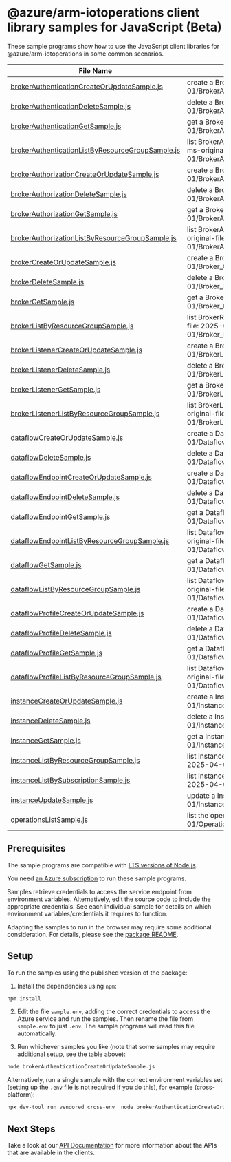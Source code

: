 # @azure/arm-iotoperations client library samples for JavaScript (Beta)

These sample programs show how to use the JavaScript client libraries for @azure/arm-iotoperations in some common scenarios.

| **File Name**                                                                                     | **Description**                                                                                                                                           |
| ------------------------------------------------------------------------------------------------- | --------------------------------------------------------------------------------------------------------------------------------------------------------- |
| [brokerAuthenticationCreateOrUpdateSample.js][brokerauthenticationcreateorupdatesample]           | create a BrokerAuthenticationResource x-ms-original-file: 2025-04-01/BrokerAuthentication_CreateOrUpdate_Complex.json                                     |
| [brokerAuthenticationDeleteSample.js][brokerauthenticationdeletesample]                           | delete a BrokerAuthenticationResource x-ms-original-file: 2025-04-01/BrokerAuthentication_Delete_MaximumSet_Gen.json                                      |
| [brokerAuthenticationGetSample.js][brokerauthenticationgetsample]                                 | get a BrokerAuthenticationResource x-ms-original-file: 2025-04-01/BrokerAuthentication_Get_MaximumSet_Gen.json                                            |
| [brokerAuthenticationListByResourceGroupSample.js][brokerauthenticationlistbyresourcegroupsample] | list BrokerAuthenticationResource resources by BrokerResource x-ms-original-file: 2025-04-01/BrokerAuthentication_ListByResourceGroup_MaximumSet_Gen.json |
| [brokerAuthorizationCreateOrUpdateSample.js][brokerauthorizationcreateorupdatesample]             | create a BrokerAuthorizationResource x-ms-original-file: 2025-04-01/BrokerAuthorization_CreateOrUpdate_Complex.json                                       |
| [brokerAuthorizationDeleteSample.js][brokerauthorizationdeletesample]                             | delete a BrokerAuthorizationResource x-ms-original-file: 2025-04-01/BrokerAuthorization_Delete_MaximumSet_Gen.json                                        |
| [brokerAuthorizationGetSample.js][brokerauthorizationgetsample]                                   | get a BrokerAuthorizationResource x-ms-original-file: 2025-04-01/BrokerAuthorization_Get_MaximumSet_Gen.json                                              |
| [brokerAuthorizationListByResourceGroupSample.js][brokerauthorizationlistbyresourcegroupsample]   | list BrokerAuthorizationResource resources by BrokerResource x-ms-original-file: 2025-04-01/BrokerAuthorization_ListByResourceGroup_MaximumSet_Gen.json   |
| [brokerCreateOrUpdateSample.js][brokercreateorupdatesample]                                       | create a BrokerResource x-ms-original-file: 2025-04-01/Broker_CreateOrUpdate_Complex.json                                                                 |
| [brokerDeleteSample.js][brokerdeletesample]                                                       | delete a BrokerResource x-ms-original-file: 2025-04-01/Broker_Delete_MaximumSet_Gen.json                                                                  |
| [brokerGetSample.js][brokergetsample]                                                             | get a BrokerResource x-ms-original-file: 2025-04-01/Broker_Get_MaximumSet_Gen.json                                                                        |
| [brokerListByResourceGroupSample.js][brokerlistbyresourcegroupsample]                             | list BrokerResource resources by InstanceResource x-ms-original-file: 2025-04-01/Broker_ListByResourceGroup_MaximumSet_Gen.json                           |
| [brokerListenerCreateOrUpdateSample.js][brokerlistenercreateorupdatesample]                       | create a BrokerListenerResource x-ms-original-file: 2025-04-01/BrokerListener_CreateOrUpdate_Complex.json                                                 |
| [brokerListenerDeleteSample.js][brokerlistenerdeletesample]                                       | delete a BrokerListenerResource x-ms-original-file: 2025-04-01/BrokerListener_Delete_MaximumSet_Gen.json                                                  |
| [brokerListenerGetSample.js][brokerlistenergetsample]                                             | get a BrokerListenerResource x-ms-original-file: 2025-04-01/BrokerListener_Get_MaximumSet_Gen.json                                                        |
| [brokerListenerListByResourceGroupSample.js][brokerlistenerlistbyresourcegroupsample]             | list BrokerListenerResource resources by BrokerResource x-ms-original-file: 2025-04-01/BrokerListener_ListByResourceGroup_MaximumSet_Gen.json             |
| [dataflowCreateOrUpdateSample.js][dataflowcreateorupdatesample]                                   | create a DataflowResource x-ms-original-file: 2025-04-01/Dataflow_CreateOrUpdate_ComplexContextualization.json                                            |
| [dataflowDeleteSample.js][dataflowdeletesample]                                                   | delete a DataflowResource x-ms-original-file: 2025-04-01/Dataflow_Delete_MaximumSet_Gen.json                                                              |
| [dataflowEndpointCreateOrUpdateSample.js][dataflowendpointcreateorupdatesample]                   | create a DataflowEndpointResource x-ms-original-file: 2025-04-01/DataflowEndpoint_CreateOrUpdate_ADLSv2.json                                              |
| [dataflowEndpointDeleteSample.js][dataflowendpointdeletesample]                                   | delete a DataflowEndpointResource x-ms-original-file: 2025-04-01/DataflowEndpoint_Delete_MaximumSet_Gen.json                                              |
| [dataflowEndpointGetSample.js][dataflowendpointgetsample]                                         | get a DataflowEndpointResource x-ms-original-file: 2025-04-01/DataflowEndpoint_Get_MaximumSet_Gen.json                                                    |
| [dataflowEndpointListByResourceGroupSample.js][dataflowendpointlistbyresourcegroupsample]         | list DataflowEndpointResource resources by InstanceResource x-ms-original-file: 2025-04-01/DataflowEndpoint_ListByResourceGroup_MaximumSet_Gen.json       |
| [dataflowGetSample.js][dataflowgetsample]                                                         | get a DataflowResource x-ms-original-file: 2025-04-01/Dataflow_Get_MaximumSet_Gen.json                                                                    |
| [dataflowListByResourceGroupSample.js][dataflowlistbyresourcegroupsample]                         | list DataflowResource resources by DataflowProfileResource x-ms-original-file: 2025-04-01/Dataflow_ListByProfileResource_MaximumSet_Gen.json              |
| [dataflowProfileCreateOrUpdateSample.js][dataflowprofilecreateorupdatesample]                     | create a DataflowProfileResource x-ms-original-file: 2025-04-01/DataflowProfile_CreateOrUpdate_MaximumSet_Gen.json                                        |
| [dataflowProfileDeleteSample.js][dataflowprofiledeletesample]                                     | delete a DataflowProfileResource x-ms-original-file: 2025-04-01/DataflowProfile_Delete_MaximumSet_Gen.json                                                |
| [dataflowProfileGetSample.js][dataflowprofilegetsample]                                           | get a DataflowProfileResource x-ms-original-file: 2025-04-01/DataflowProfile_Get_MaximumSet_Gen.json                                                      |
| [dataflowProfileListByResourceGroupSample.js][dataflowprofilelistbyresourcegroupsample]           | list DataflowProfileResource resources by InstanceResource x-ms-original-file: 2025-04-01/DataflowProfile_ListByResourceGroup_MaximumSet_Gen.json         |
| [instanceCreateOrUpdateSample.js][instancecreateorupdatesample]                                   | create a InstanceResource x-ms-original-file: 2025-04-01/Instance_CreateOrUpdate_MaximumSet_Gen.json                                                      |
| [instanceDeleteSample.js][instancedeletesample]                                                   | delete a InstanceResource x-ms-original-file: 2025-04-01/Instance_Delete_MaximumSet_Gen.json                                                              |
| [instanceGetSample.js][instancegetsample]                                                         | get a InstanceResource x-ms-original-file: 2025-04-01/Instance_Get_MaximumSet_Gen.json                                                                    |
| [instanceListByResourceGroupSample.js][instancelistbyresourcegroupsample]                         | list InstanceResource resources by resource group x-ms-original-file: 2025-04-01/Instance_ListByResourceGroup_MaximumSet_Gen.json                         |
| [instanceListBySubscriptionSample.js][instancelistbysubscriptionsample]                           | list InstanceResource resources by subscription ID x-ms-original-file: 2025-04-01/Instance_ListBySubscription_MaximumSet_Gen.json                         |
| [instanceUpdateSample.js][instanceupdatesample]                                                   | update a InstanceResource x-ms-original-file: 2025-04-01/Instance_Update_MaximumSet_Gen.json                                                              |
| [operationsListSample.js][operationslistsample]                                                   | list the operations for the provider x-ms-original-file: 2025-04-01/Operations_List_MaximumSet_Gen.json                                                   |

## Prerequisites

The sample programs are compatible with [LTS versions of Node.js](https://github.com/nodejs/release#release-schedule).

You need [an Azure subscription][freesub] to run these sample programs.

Samples retrieve credentials to access the service endpoint from environment variables. Alternatively, edit the source code to include the appropriate credentials. See each individual sample for details on which environment variables/credentials it requires to function.

Adapting the samples to run in the browser may require some additional consideration. For details, please see the [package README][package].

## Setup

To run the samples using the published version of the package:

1. Install the dependencies using `npm`:

```bash
npm install
```

2. Edit the file `sample.env`, adding the correct credentials to access the Azure service and run the samples. Then rename the file from `sample.env` to just `.env`. The sample programs will read this file automatically.

3. Run whichever samples you like (note that some samples may require additional setup, see the table above):

```bash
node brokerAuthenticationCreateOrUpdateSample.js
```

Alternatively, run a single sample with the correct environment variables set (setting up the `.env` file is not required if you do this), for example (cross-platform):

```bash
npx dev-tool run vendored cross-env  node brokerAuthenticationCreateOrUpdateSample.js
```

## Next Steps

Take a look at our [API Documentation][apiref] for more information about the APIs that are available in the clients.

[brokerauthenticationcreateorupdatesample]: https://github.com/Azure/azure-sdk-for-js/blob/main/sdk/iotoperations/arm-iotoperations/samples/v2-beta/javascript/brokerAuthenticationCreateOrUpdateSample.js
[brokerauthenticationdeletesample]: https://github.com/Azure/azure-sdk-for-js/blob/main/sdk/iotoperations/arm-iotoperations/samples/v2-beta/javascript/brokerAuthenticationDeleteSample.js
[brokerauthenticationgetsample]: https://github.com/Azure/azure-sdk-for-js/blob/main/sdk/iotoperations/arm-iotoperations/samples/v2-beta/javascript/brokerAuthenticationGetSample.js
[brokerauthenticationlistbyresourcegroupsample]: https://github.com/Azure/azure-sdk-for-js/blob/main/sdk/iotoperations/arm-iotoperations/samples/v2-beta/javascript/brokerAuthenticationListByResourceGroupSample.js
[brokerauthorizationcreateorupdatesample]: https://github.com/Azure/azure-sdk-for-js/blob/main/sdk/iotoperations/arm-iotoperations/samples/v2-beta/javascript/brokerAuthorizationCreateOrUpdateSample.js
[brokerauthorizationdeletesample]: https://github.com/Azure/azure-sdk-for-js/blob/main/sdk/iotoperations/arm-iotoperations/samples/v2-beta/javascript/brokerAuthorizationDeleteSample.js
[brokerauthorizationgetsample]: https://github.com/Azure/azure-sdk-for-js/blob/main/sdk/iotoperations/arm-iotoperations/samples/v2-beta/javascript/brokerAuthorizationGetSample.js
[brokerauthorizationlistbyresourcegroupsample]: https://github.com/Azure/azure-sdk-for-js/blob/main/sdk/iotoperations/arm-iotoperations/samples/v2-beta/javascript/brokerAuthorizationListByResourceGroupSample.js
[brokercreateorupdatesample]: https://github.com/Azure/azure-sdk-for-js/blob/main/sdk/iotoperations/arm-iotoperations/samples/v2-beta/javascript/brokerCreateOrUpdateSample.js
[brokerdeletesample]: https://github.com/Azure/azure-sdk-for-js/blob/main/sdk/iotoperations/arm-iotoperations/samples/v2-beta/javascript/brokerDeleteSample.js
[brokergetsample]: https://github.com/Azure/azure-sdk-for-js/blob/main/sdk/iotoperations/arm-iotoperations/samples/v2-beta/javascript/brokerGetSample.js
[brokerlistbyresourcegroupsample]: https://github.com/Azure/azure-sdk-for-js/blob/main/sdk/iotoperations/arm-iotoperations/samples/v2-beta/javascript/brokerListByResourceGroupSample.js
[brokerlistenercreateorupdatesample]: https://github.com/Azure/azure-sdk-for-js/blob/main/sdk/iotoperations/arm-iotoperations/samples/v2-beta/javascript/brokerListenerCreateOrUpdateSample.js
[brokerlistenerdeletesample]: https://github.com/Azure/azure-sdk-for-js/blob/main/sdk/iotoperations/arm-iotoperations/samples/v2-beta/javascript/brokerListenerDeleteSample.js
[brokerlistenergetsample]: https://github.com/Azure/azure-sdk-for-js/blob/main/sdk/iotoperations/arm-iotoperations/samples/v2-beta/javascript/brokerListenerGetSample.js
[brokerlistenerlistbyresourcegroupsample]: https://github.com/Azure/azure-sdk-for-js/blob/main/sdk/iotoperations/arm-iotoperations/samples/v2-beta/javascript/brokerListenerListByResourceGroupSample.js
[dataflowcreateorupdatesample]: https://github.com/Azure/azure-sdk-for-js/blob/main/sdk/iotoperations/arm-iotoperations/samples/v2-beta/javascript/dataflowCreateOrUpdateSample.js
[dataflowdeletesample]: https://github.com/Azure/azure-sdk-for-js/blob/main/sdk/iotoperations/arm-iotoperations/samples/v2-beta/javascript/dataflowDeleteSample.js
[dataflowendpointcreateorupdatesample]: https://github.com/Azure/azure-sdk-for-js/blob/main/sdk/iotoperations/arm-iotoperations/samples/v2-beta/javascript/dataflowEndpointCreateOrUpdateSample.js
[dataflowendpointdeletesample]: https://github.com/Azure/azure-sdk-for-js/blob/main/sdk/iotoperations/arm-iotoperations/samples/v2-beta/javascript/dataflowEndpointDeleteSample.js
[dataflowendpointgetsample]: https://github.com/Azure/azure-sdk-for-js/blob/main/sdk/iotoperations/arm-iotoperations/samples/v2-beta/javascript/dataflowEndpointGetSample.js
[dataflowendpointlistbyresourcegroupsample]: https://github.com/Azure/azure-sdk-for-js/blob/main/sdk/iotoperations/arm-iotoperations/samples/v2-beta/javascript/dataflowEndpointListByResourceGroupSample.js
[dataflowgetsample]: https://github.com/Azure/azure-sdk-for-js/blob/main/sdk/iotoperations/arm-iotoperations/samples/v2-beta/javascript/dataflowGetSample.js
[dataflowlistbyresourcegroupsample]: https://github.com/Azure/azure-sdk-for-js/blob/main/sdk/iotoperations/arm-iotoperations/samples/v2-beta/javascript/dataflowListByResourceGroupSample.js
[dataflowprofilecreateorupdatesample]: https://github.com/Azure/azure-sdk-for-js/blob/main/sdk/iotoperations/arm-iotoperations/samples/v2-beta/javascript/dataflowProfileCreateOrUpdateSample.js
[dataflowprofiledeletesample]: https://github.com/Azure/azure-sdk-for-js/blob/main/sdk/iotoperations/arm-iotoperations/samples/v2-beta/javascript/dataflowProfileDeleteSample.js
[dataflowprofilegetsample]: https://github.com/Azure/azure-sdk-for-js/blob/main/sdk/iotoperations/arm-iotoperations/samples/v2-beta/javascript/dataflowProfileGetSample.js
[dataflowprofilelistbyresourcegroupsample]: https://github.com/Azure/azure-sdk-for-js/blob/main/sdk/iotoperations/arm-iotoperations/samples/v2-beta/javascript/dataflowProfileListByResourceGroupSample.js
[instancecreateorupdatesample]: https://github.com/Azure/azure-sdk-for-js/blob/main/sdk/iotoperations/arm-iotoperations/samples/v2-beta/javascript/instanceCreateOrUpdateSample.js
[instancedeletesample]: https://github.com/Azure/azure-sdk-for-js/blob/main/sdk/iotoperations/arm-iotoperations/samples/v2-beta/javascript/instanceDeleteSample.js
[instancegetsample]: https://github.com/Azure/azure-sdk-for-js/blob/main/sdk/iotoperations/arm-iotoperations/samples/v2-beta/javascript/instanceGetSample.js
[instancelistbyresourcegroupsample]: https://github.com/Azure/azure-sdk-for-js/blob/main/sdk/iotoperations/arm-iotoperations/samples/v2-beta/javascript/instanceListByResourceGroupSample.js
[instancelistbysubscriptionsample]: https://github.com/Azure/azure-sdk-for-js/blob/main/sdk/iotoperations/arm-iotoperations/samples/v2-beta/javascript/instanceListBySubscriptionSample.js
[instanceupdatesample]: https://github.com/Azure/azure-sdk-for-js/blob/main/sdk/iotoperations/arm-iotoperations/samples/v2-beta/javascript/instanceUpdateSample.js
[operationslistsample]: https://github.com/Azure/azure-sdk-for-js/blob/main/sdk/iotoperations/arm-iotoperations/samples/v2-beta/javascript/operationsListSample.js
[apiref]: https://learn.microsoft.com/javascript/api/@azure/arm-iotoperations?view=azure-node-preview
[freesub]: https://azure.microsoft.com/free/
[package]: https://github.com/Azure/azure-sdk-for-js/tree/main/sdk/iotoperations/arm-iotoperations/README.md
